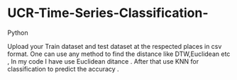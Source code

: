 # UCR-Time-Series-Classification-
Python

Upload your Train dataset and test dataset at the respected places in csv format.
One can use any method to find the distance like DTW,Euclidean  etc , 
In my code I have use Euclidean ditance .
After that use KNN for classification to predict the accuracy .

